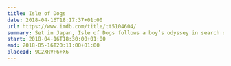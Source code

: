 ```yaml
---
title: Isle of Dogs
date: 2018-04-16T18:17:37+01:00
url: https://www.imdb.com/title/tt5104604/
summary: Set in Japan, Isle of Dogs follows a boy’s odyssey in search of his lost dog.
start: 2018-04-16T18:30:00+01:00
end: 2018-05-16T20:11:00+01:00
placeId: 9C2XRVF6+X6
---
```

